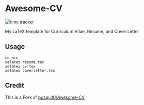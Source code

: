 # Awesome-CV

[![time tracker](https://wakatime.com/badge/github/zehengl/Awesome-CV.svg)](https://wakatime.com/badge/github/zehengl/Awesome-CV)

My LaTeX template for Curriculum Vitae, Résumé, and Cover Letter

## Usage

    cd src
    xelatex resume.tex
    xelatex cv.tex
    xelatex coverletter.tex

## Credit

This is a Fork of [posquit0/Awesome-CV](https://github.com/posquit0/Awesome-CV)
